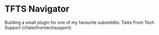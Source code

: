 TFTS Navigator
===========

Building a small plugin for one of my favourite subreddits: Tales From Tech Support (r/talesfromtechsupport)
